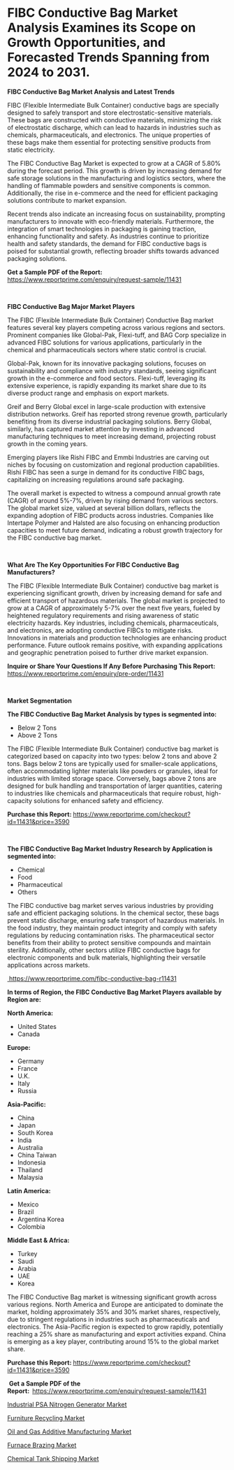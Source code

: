 <p><h1>FIBC Conductive Bag Market Analysis Examines its Scope on Growth Opportunities, and Forecasted Trends Spanning from 2024 to 2031.</h1></p><p><strong>FIBC Conductive Bag Market Analysis and Latest Trends</strong></p>
<p><p>FIBC (Flexible Intermediate Bulk Container) conductive bags are specially designed to safely transport and store electrostatic-sensitive materials. These bags are constructed with conductive materials, minimizing the risk of electrostatic discharge, which can lead to hazards in industries such as chemicals, pharmaceuticals, and electronics. The unique properties of these bags make them essential for protecting sensitive products from static electricity.</p><p>The FIBC Conductive Bag Market is expected to grow at a CAGR of 5.80% during the forecast period. This growth is driven by increasing demand for safe storage solutions in the manufacturing and logistics sectors, where the handling of flammable powders and sensitive components is common. Additionally, the rise in e-commerce and the need for efficient packaging solutions contribute to market expansion. </p><p>Recent trends also indicate an increasing focus on sustainability, prompting manufacturers to innovate with eco-friendly materials. Furthermore, the integration of smart technologies in packaging is gaining traction, enhancing functionality and safety. As industries continue to prioritize health and safety standards, the demand for FIBC conductive bags is poised for substantial growth, reflecting broader shifts towards advanced packaging solutions.</p></p>
<p><strong>Get a Sample PDF of the Report:&nbsp;</strong> <a href="https://www.reportprime.com/enquiry/request-sample/11431?utm_campaign=1130&utm_medium=2&utm_source=Github&utm_content=ia&utm_term=02122024&utm_id=fibc-conductive-bag">https://www.reportprime.com/enquiry/request-sample/11431</a></p>
<p>&nbsp;</p>
<p><strong>FIBC Conductive Bag Major Market Players</strong></p>
<p><p>The FIBC (Flexible Intermediate Bulk Container) Conductive Bag market features several key players competing across various regions and sectors. Prominent companies like Global-Pak, Flexi-tuff, and BAG Corp specialize in advanced FIBC solutions for various applications, particularly in the chemical and pharmaceuticals sectors where static control is crucial.</p><p>Global-Pak, known for its innovative packaging solutions, focuses on sustainability and compliance with industry standards, seeing significant growth in the e-commerce and food sectors. Flexi-tuff, leveraging its extensive experience, is rapidly expanding its market share due to its diverse product range and emphasis on export markets.</p><p>Greif and Berry Global excel in large-scale production with extensive distribution networks. Greif has reported strong revenue growth, particularly benefiting from its diverse industrial packaging solutions. Berry Global, similarly, has captured market attention by investing in advanced manufacturing techniques to meet increasing demand, projecting robust growth in the coming years.</p><p>Emerging players like Rishi FIBC and Emmbi Industries are carving out niches by focusing on customization and regional production capabilities. Rishi FIBC has seen a surge in demand for its conductive FIBC bags, capitalizing on increasing regulations around safe packaging. </p><p>The overall market is expected to witness a compound annual growth rate (CAGR) of around 5%-7%, driven by rising demand from various sectors. The global market size, valued at several billion dollars, reflects the expanding adoption of FIBC products across industries. Companies like Intertape Polymer and Halsted are also focusing on enhancing production capacities to meet future demand, indicating a robust growth trajectory for the FIBC conductive bag market.</p></p>
<p>&nbsp;</p>
<p><strong>What Are The Key Opportunities For FIBC Conductive Bag Manufacturers?</strong></p>
<p><p>The FIBC (Flexible Intermediate Bulk Container) conductive bag market is experiencing significant growth, driven by increasing demand for safe and efficient transport of hazardous materials. The global market is projected to grow at a CAGR of approximately 5-7% over the next five years, fueled by heightened regulatory requirements and rising awareness of static electricity hazards. Key industries, including chemicals, pharmaceuticals, and electronics, are adopting conductive FIBCs to mitigate risks. Innovations in materials and production technologies are enhancing product performance. Future outlook remains positive, with expanding applications and geographic penetration poised to further drive market expansion.</p></p>
<p><strong>Inquire or Share Your Questions If Any Before Purchasing This Report:</strong> <a href="https://www.reportprime.com/enquiry/pre-order/11431?utm_campaign=1130&utm_medium=2&utm_source=Github&utm_content=ia&utm_term=02122024&utm_id=fibc-conductive-bag">https://www.reportprime.com/enquiry/pre-order/11431</a></p>
<p>&nbsp;</p>
<p><strong>Market Segmentation</strong></p>
<p><strong>The FIBC Conductive Bag Market Analysis by types is segmented into:</strong></p>
<p><ul><li>Below 2 Tons</li><li>Above 2 Tons</li></ul></p>
<p><p>The FIBC (Flexible Intermediate Bulk Container) conductive bag market is categorized based on capacity into two types: below 2 tons and above 2 tons. Bags below 2 tons are typically used for smaller-scale applications, often accommodating lighter materials like powders or granules, ideal for industries with limited storage space. Conversely, bags above 2 tons are designed for bulk handling and transportation of larger quantities, catering to industries like chemicals and pharmaceuticals that require robust, high-capacity solutions for enhanced safety and efficiency.</p></p>
<p><strong>Purchase this Report:&nbsp;</strong><a href="https://www.reportprime.com/checkout?id=11431&price=3590&utm_campaign=1130&utm_medium=2&utm_source=Github&utm_content=ia&utm_term=02122024&utm_id=fibc-conductive-bag">https://www.reportprime.com/checkout?id=11431&price=3590</a></p>
<p>&nbsp;</p>
<p><strong>The FIBC Conductive Bag Market Industry Research by Application is segmented into:</strong></p>
<p><ul><li>Chemical</li><li>Food</li><li>Pharmaceutical</li><li>Others</li></ul></p>
<p><p>The FIBC conductive bag market serves various industries by providing safe and efficient packaging solutions. In the chemical sector, these bags prevent static discharge, ensuring safe transport of hazardous materials. In the food industry, they maintain product integrity and comply with safety regulations by reducing contamination risks. The pharmaceutical sector benefits from their ability to protect sensitive compounds and maintain sterility. Additionally, other sectors utilize FIBC conductive bags for electronic components and bulk materials, highlighting their versatile applications across markets.</p></p>
<p><a href="https://www.reportprime.com/fibc-conductive-bag-r11431?utm_campaign=1130&utm_medium=2&utm_source=Github&utm_content=ia&utm_term=02122024&utm_id=fibc-conductive-bag">&nbsp;https://www.reportprime.com/fibc-conductive-bag-r11431</a></p>
<p><strong>In terms of Region, the FIBC Conductive Bag Market Players available by Region are:</strong></p>
<p>
    <p> <strong> North America: </strong>
        <ul>
            <li>United States</li>
            <li>Canada</li>
        </ul>
        </p> 
    <p> <strong> Europe: </strong>
        <ul>
            <li>Germany</li>
            <li>France</li>
            <li>U.K.</li>
            <li>Italy</li>
            <li>Russia</li>
        </ul>
        </p> 
    <p> <strong> Asia-Pacific: </strong>
        <ul>
            <li>China</li>
            <li>Japan</li>
            <li>South Korea</li>
            <li>India</li>
            <li>Australia</li>
            <li>China Taiwan</li>
            <li>Indonesia</li>
            <li>Thailand</li>
            <li>Malaysia</li>
        </ul>
        </p> 
    <p> <strong> Latin America: </strong>
        <ul>
            <li>Mexico</li>
            <li>Brazil</li>
            <li>Argentina Korea</li>
            <li>Colombia</li>
        </ul>
        </p> 
    <p> <strong> Middle East & Africa: </strong>
        <ul>
            <li>Turkey</li>
            <li>Saudi</li>
            <li>Arabia</li>
            <li>UAE</li>
            <li>Korea</li>
        </ul>
    </p>
    </p>
<p><p>The FIBC Conductive Bag market is witnessing significant growth across various regions. North America and Europe are anticipated to dominate the market, holding approximately 35% and 30% market shares, respectively, due to stringent regulations in industries such as pharmaceuticals and electronics. The Asia-Pacific region is expected to grow rapidly, potentially reaching a 25% share as manufacturing and export activities expand. China is emerging as a key player, contributing around 15% to the global market share.</p></p>
<p><strong>Purchase this Report: </strong><a href="https://www.reportprime.com/checkout?id=11431&price=3590&utm_campaign=1130&utm_medium=2&utm_source=Github&utm_content=ia&utm_term=02122024&utm_id=fibc-conductive-bag">https://www.reportprime.com/checkout?id=11431&price=3590</a></p>
<p>&nbsp;<strong>Get a Sample PDF of the Report:&nbsp;&nbsp;</strong><a href="https://www.reportprime.com/enquiry/request-sample/11431?utm_campaign=1130&utm_medium=2&utm_source=Github&utm_content=ia&utm_term=02122024&utm_id=fibc-conductive-bag">https://www.reportprime.com/enquiry/request-sample/11431</a></p>
<p><strong></strong></p>
<p><p><a href="https://issuu.com/reportprime-2/docs/industrial-psa-nitrogen-generator-market-size-2030?utm_campaign=1130&utm_medium=2&utm_source=Github&utm_content=ia&utm_term=02122024&utm_id=fibc-conductive-bag">Industrial PSA Nitrogen Generator Market</a></p><p><a href="https://www.linkedin.com/pulse/evaluating-market-players-furniture-recycling-sector-strengths-snroc?utm_campaign=1130&utm_medium=2&utm_source=Github&utm_content=ia&utm_term=02122024&utm_id=fibc-conductive-bag">Furniture Recycling Market</a></p><p><a href="https://www.linkedin.com/pulse/projected-growth-oil-gas-additive-manufacturing-market-size-zbajc?utm_campaign=1130&utm_medium=2&utm_source=Github&utm_content=ia&utm_term=02122024&utm_id=fibc-conductive-bag">Oil and Gas Additive Manufacturing Market</a></p><p><a href="https://www.linkedin.com/pulse/furnace-brazing-market-trend-shows-promising-future-projected-cagr-7v0lc?utm_campaign=1130&utm_medium=2&utm_source=Github&utm_content=ia&utm_term=02122024&utm_id=fibc-conductive-bag">Furnace Brazing Market</a></p><p><a href="https://issuu.com/reportprime-2/docs/chemical-tank-shipping-market-size-2030.pptx?utm_campaign=1130&utm_medium=2&utm_source=Github&utm_content=ia&utm_term=02122024&utm_id=fibc-conductive-bag">Chemical Tank Shipping Market</a></p></p>